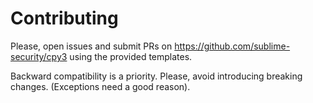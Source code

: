 # Contributing

Please, open issues and submit PRs on https://github.com/sublime-security/cpy3 using the provided templates.

Backward compatibility is a priority. Please, avoid introducing breaking changes. (Exceptions need a good reason).